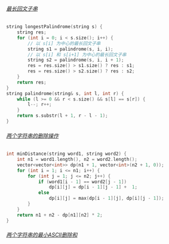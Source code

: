 ###### [最长回文子串](https://leetcode-cn.com/problems/longest-palindromic-substring/)

```c++
string longestPalindrome(string s) {
    string res;
    for (int i = 0; i < s.size(); i++) {
        // 以 s[i] 为中心的最长回文子串
        string s1 = palindrome(s, i, i);
        // 以 s[i] 和 s[i+1] 为中心的最长回文子串
        string s2 = palindrome(s, i, i + 1);
        res = res.size() > s1.size() ? res : s1;
        res = res.size() > s2.size() ? res : s2;
    }
    return res;
}
string palindrome(string& s, int l, int r) {
    while (l >= 0 && r < s.size() && s[l] == s[r]) {
        l--; r++;
    }
    return s.substr(l + 1, r - l - 1);
}
```

###### [两个字符串的删除操作](https://leetcode-cn.com/problems/delete-operation-for-two-strings/)

```c++
int minDistance(string word1, string word2) {
    int n1 = word1.length(), n2 = word2.length();
    vector<vector<int>> dp(n1 + 1, vector<int>(n2 + 1, 0));
    for (int i = 1; i <= n1; i++) {
        for (int j = 1; j <= n2; j++) {
            if (word1[i - 1] == word2[j - 1])
                dp[i][j] = dp[i - 1][j - 1] +  1;
            else
                dp[i][j] = max(dp[i - 1][j], dp[i][j - 1]);
        }
    }
    return n1 + n2 - dp[n1][n2] * 2;
}
```

###### [两个字符串的最小ASCII删除和](https://leetcode-cn.com/problems/minimum-ascii-delete-sum-for-two-strings/)

```c++

```


